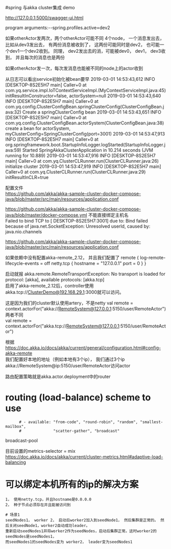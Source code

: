 #spring 与akka cluster集成 demo

http://127.0.0.1:5000/swagger-ui.html

  program arguments:--spring.profiles.active=dev2
  
  如果otherActor发两次，两个otherActor可能不同
  4个node， 一个消息发出去，比如从dev3发出去， 有两份消息被收到了， 这两份可能同时是dev2， 也可能一个dev1一个dev2收到。
  同理， dev2发出去的消，可能被dev0， dev1， dev3收到， 并且每次的消息也是两份
  
  如果otherActor发一次，每次发消息也能被不同的node上的actor收到
  
  从日志可以看出service初始化被bean要早
  2019-03-01 14:53:43,612 INFO  [DESKTOP-8S2E5H7 main] Caller+0	 at com.yq.service.impl.IoTContextServiceImpl.<init>(MyContextServiceImpl.java:45)
  initResultInConstructor=false, actorSystem=null
  2019-03-01 14:53:43,640 INFO  [DESKTOP-8S2E5H7 main] Caller+0	 at com.yq.config.ClusterConfigBean.springClusterConfig(ClusterConfigBean.java:32)
  Create a springClusterConfig bean
  2019-03-01 14:53:43,651 INFO  [DESKTOP-8S2E5H7 main] Caller+0	 at com.yq.config.ClusterConfigBean.actorSystem(ClusterConfigBean.java:38)
  create a bean for actorSystem, myClusterConfig=SpringClusterConfig(port=3001)
  2019-03-01 14:53:47,913 INFO  [DESKTOP-8S2E5H7 main] Caller+0	 at org.springframework.boot.StartupInfoLogger.logStarted(StartupInfoLogger.java:59)
  Started SpringAkkaClusterApplication in 10.214 seconds (JVM running for 10.889)
  2019-03-01 14:53:47,916 INFO  [DESKTOP-8S2E5H7 main] Caller+0	 at com.yq.ClusterCLRunner.run(ClusterCLRunner.java:26)
  initialize cluster 
  2019-03-01 14:53:47,919 INFO  [DESKTOP-8S2E5H7 main] Caller+0	 at com.yq.ClusterCLRunner.run(ClusterCLRunner.java:29)
  initResultInCLR=true
  
  配置文件  
  https://github.com/akka/akka-sample-cluster-docker-compose-java/blob/master/src/main/resources/application.conf  
  
  https://github.com/akka/akka-sample-cluster-docker-compose-java/blob/master/docker-compose.yml
  不能直接绑定主机名  
  Failed to bind TCP to [ DESKTOP-8S2E5H7:3001] due to: Bind failed because of java.net.SocketException: Unresolved userId, caused by: java.nio.channels  
  
  https://github.com/akka/akka-sample-cluster-docker-compose-java/blob/master/src/main/resources/application.conf  
  
  如果依赖中没有配置akka-remote_2.12， 并且我们配置了
  remote {
    log-remote-lifecycle-events = off
    netty.tcp {
      hostname = "127.0.0.1"
      port = 0
    }
  }
  
  启动就报
  akka.remote.RemoteTransportException: No transport is loaded for protocol: [akka], available protocols: [akka.tcp]  
  启用了akka-remote_2.12后，controller使用akka.tcp://ClusterDemo@192.168.29.1:3000就可以访问。
  
  
  这是因为我们的cluster默认使用artery，不是netty
  val remote = context.actorFor("akka://RemoteSystem@127.0.0.1:5150/user/RemoteActor")
  两者不同  
  val remote = context.actorFor("akka.tcp://RemoteSystem@127.0.0.1:5150/user/RemoteActor")  
  
  
  根据  
  https://doc.akka.io/docs/akka/current/general/configuration.html#config-akka-remote  
  我们配置好本地的地址（例如本地有3个ip）， 我们通过3个ip akka://RemoteSystem@ip:5150/user/RemoteActor访问actor  
  
  路由配置策略就是akka.actor.deployment中的router
  # routing (load-balance) scheme to use
          # - available: "from-code", "round-robin", "random", "smallest-mailbox",
          #              "scatter-gather", "broadcast"
   broadcast-pool  
          
   目前设置的metrics-selector = mix
   https://doc.akka.io/docs/akka/current/cluster-metrics.html#adaptive-load-balancing
    
   #  可以绑定本机所有的ip的解决方案
    1， 使用netty.tcp，并且hostname是0.0.0.0
    2， 种子节点必须存在并且能被访问到
    
    # 场景1
    seedNodes1， worker 2， 启动后worker2加入到seedNode1， 然后集群是正常的。 然后关闭seedNode1，worker2自动成功leader。 
    重新启动seedNodes1并将worker2作为seedNodes，启动后集群正常。这时worker2的seedNodes是seedNodes1，
    而seedNodes1的seedNodes变为 worker2， leader变为seedNodes1